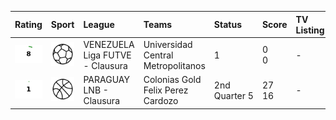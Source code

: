 | Rating                                                                                                                               | Sport                                                                                                                | League                             | Teams                                 | Status        | Score    | TV Listing   |
|:-------------------------------------------------------------------------------------------------------------------------------------|:---------------------------------------------------------------------------------------------------------------------|:-----------------------------------|:--------------------------------------|:--------------|:---------|:-------------|
| <img src="https://raw.githubusercontent.com/BlakeDuncan25/Donut-SVG-Ratings/bac4e4a278175106499642192132b1786a9aec38/8.svg" alt="8"> | <img src="https://raw.githubusercontent.com/BlakeDuncan25/Donut-SVG-Ratings/master/soccer.png" alt="Soccer">         | VENEZUELA<br>Liga FUTVE - Clausura | Universidad Central<br>Metropolitanos | 1             | 0<br>0   | -            |
| <img src="https://raw.githubusercontent.com/BlakeDuncan25/Donut-SVG-Ratings/bac4e4a278175106499642192132b1786a9aec38/1.svg" alt="1"> | <img src="https://raw.githubusercontent.com/BlakeDuncan25/Donut-SVG-Ratings/master/basketball.png" alt="Basketball"> | PARAGUAY<br>LNB - Clausura         | Colonias Gold<br>Felix Perez Cardozo  | 2nd Quarter 5 | 27<br>16 | -            |